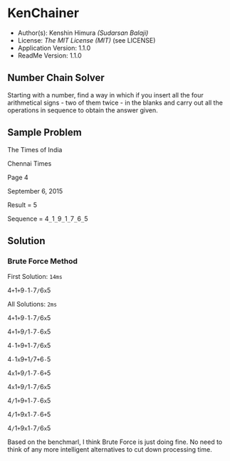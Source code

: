# KenChainer
* Author(s): Kenshin Himura *(Sudarsan Balaji)*
* License: *The MIT License (MIT)* (see LICENSE)
* Application Version: 1.1.0
* ReadMe Version: 1.1.0

## Number Chain Solver
Starting with a number, find a way in which if you insert all the four arithmetical signs - two of them twice - in the blanks and carry out all the operations in sequence to obtain the answer given.

## Sample Problem

The Times of India

Chennai Times

Page 4

September 6, 2015

Result = 5

Sequence = 4`_`1`_`9`_`1`_`7`_`6`_`5

## Solution

### Brute Force Method

First Solution: `14ms`

4`+`1`+`9`-`1`-`7`/`6`x`5

All Solutions:  `2ms`

4`+`1`+`9`-`1`-`7`/`6`x`5

4`+`1`+`9`/`1`-`7`-`6`x`5

4`-`1`+`9`+`1`-`7`/`6`x`5

4`-`1`x`9`+`1`/`7`+`6`-`5

4`x`1`+`9`/`1`-`7`-`6`+`5

4`x`1`+`9`/`1`-`7`/`6`x`5

4`/`1`+`9`+`1`-`7`-`6`x`5

4`/`1`+`9`x`1`-`7`-`6`+`5

4`/`1`+`9`x`1`-`7`/`6`x`5

Based on the benchmarl, I think Brute Force is just doing fine. No need to think of any more intelligent alternatives to cut down processing time.